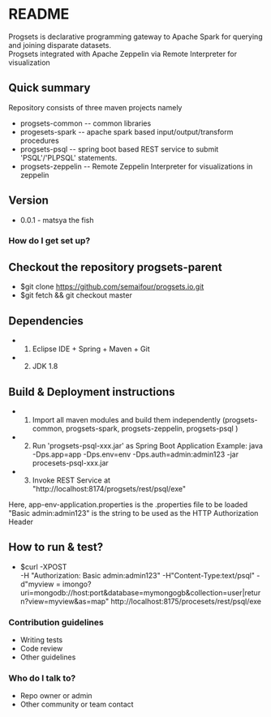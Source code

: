 # README #

 Progsets is declarative programming gateway to Apache Spark for querying and joining disparate datasets.  
 Progsets integrated with Apache Zeppelin via Remote Interpreter for visualization  

## Quick summary
Repository consists of three maven projects namely 
* progsets-common  -- common libraries
* progesets-spark  -- apache spark based input/output/transform procedures
* progsets-psql    -- spring boot based REST service to submit 'PSQL'/'PLPSQL' statements. 
* progsets-zeppelin -- Remote Zeppelin Interpreter for visualizations in zeppelin
## Version
*  0.0.1 - matsya the fish

### How do I get set up? ###

## Checkout the repository progsets-parent
*	$git clone https://github.com/semaifour/progsets.io.git
*	$git fetch && git checkout master 

## Dependencies
*	1. Eclipse IDE + Spring + Maven + Git
*	2. JDK 1.8	

## Build & Deployment instructions
*	1. Import all maven modules and build them independently (progsets-common, progsets-spark, progsets-zeppelin, progsets-psql )
*	2. Run 'progsets-psql-xxx.jar' as Spring Boot Application
	   Example: java -Dps.app=app -Dps.env=env -Dps.auth=admin:admin123 -jar procesets-psql-xxx.jar
*   3. Invoke REST Service at "http://localhost:8174/progsets/rest/psql/exe"

Here, 
	app-env-application.properties is the .properties file to be loaded
	"Basic admin:admin123" is the string to be used as the HTTP Authorization Header


## How to run & test?
*	$curl -XPOST  
		  -H "Authorization: Basic admin:admin123"
		  -H"Content-Type:text/psql" 
		  -d"myview = imongo?uri=mongodb://host:port&database=mymongogb&collection=user|return?view=myview&as=map" 
		  http://localhost:8175/procesets/rest/psql/exe
	
### Contribution guidelines ###

* Writing tests
* Code review
* Other guidelines

### Who do I talk to? ###

* Repo owner or admin
* Other community or team contact
